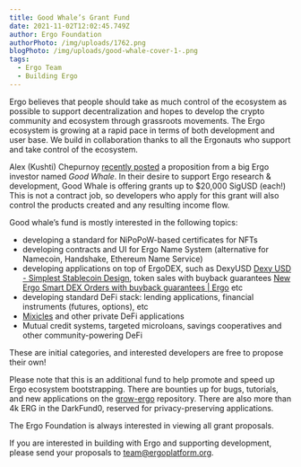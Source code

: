```yaml
---
title: Good Whale’s Grant Fund
date: 2021-11-02T12:02:45.749Z
author: Ergo Foundation
authorPhoto: /img/uploads/1762.png
blogPhoto: /img/uploads/good-whale-cover-1-.png
tags:
  - Ergo Team
  - Building Ergo
---
```

<!--StartFragment-->

Ergo believes that people should take as much control of the ecosystem as possible to support decentralization and hopes to develop the crypto community and ecosystem through grassroots movements. The Ergo ecosystem is growing at a rapid pace in terms of both development and user base. We build in collaboration thanks to all the Ergonauts who support and take control of the ecosystem.

Alex (Kushti) Chepurnoy [recently posted](https://www.ergoforum.org/t/good-whales-grant-fund/2779) a proposition from a big Ergo investor named *Good Whale*. In their desire to support Ergo research & development, Good Whale is offering grants up to $20,000 SigUSD (each!) This is not a contract job, so developers who apply for this grant will also control the products created and any resulting income flow.

Good whale’s fund is mostly interested in the following topics:

* developing a standard for NiPoPoW-based certificates for NFTs 
* developing contracts and UI for Ergo Name System (alternative for Namecoin, Handshake, Ethereum Name Service)
* developing applications on top of ErgoDEX, such as DexyUSD [Dexy USD - Simplest Stablecoin Design](https://www.ergoforum.org/t/dexy-usd-simplest-stablecoin-design/1430), token sales with buyback guarantees [New Ergo Smart DEX Orders with buyback guarantees | Ergo](https://ergoplatform.org/en/blog/2020-12-02-new-ergo-smart-dex-orders-with-buyback-guarantees/) etc
* developing standard DeFi stack: lending applications, financial instruments (futures, options), etc
* [Mixicles](https://research.chain.link/mixicles.pdf) and other private DeFi applications
* Mutual credit systems, targeted microloans, savings cooperatives and other community-powering DeFi

These are initial categories, and interested developers are free to propose their own!

Please note that this is an additional fund to help promote and speed up Ergo ecosystem bootstrapping. There are bounties up for bugs, tutorials, and new applications on the [grow-ergo](https://github.com/ergoplatform/grow-ergo/issues) repository. There are also more than 4k ERG in the DarkFund0, reserved for privacy-preserving applications.

The Ergo Foundation is always interested in viewing all grant proposals.

If you are interested in building with Ergo and supporting development, please send your proposals to team@ergoplatform.org.

<!--EndFragment-->